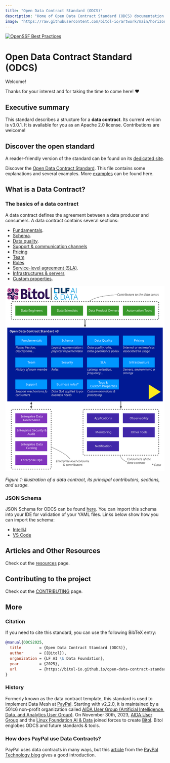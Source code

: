 ```yaml
---
title: "Open Data Contract Standard (ODCS)"
description: "Home of Open Data Contract Standard (ODCS) documentation."
image: "https://raw.githubusercontent.com/bitol-io/artwork/main/horizontal/color/Bitol_Logo_color.svg"
---
```


[![OpenSSF Best Practices](https://www.bestpractices.dev/projects/8149/badge)](https://www.bestpractices.dev/projects/8149)

# Open Data Contract Standard (ODCS)

Welcome! 

Thanks for your interest and for taking the time to come here! ❤️

## Executive summary
This standard describes a structure for a **data contract**. Its current version is v3.0.1. It is available for you as an Apache 2.0 license. Contributions are welcome!

## Discover the open standard
A reader-friendly version of the standard can be found on its [dedicated site](https://bitol-io.github.io/open-data-contract-standard/).

Discover the [Open Data Contract Standard](docs/README.md). This file contains some explanations and several examples. More [examples](docs/examples/README.md) can be found here.

## What is a Data Contract?

### The basics of a data contract
A data contract defines the agreement between a data producer and consumers. A data contract contains several sections:

* [Fundamentals](docs/README.md#fundamentals).
* [Schema](docs/README.md#schema).
* [Data quality](docs/README.md#data-quality).
* [Support & communication channels](docs/README.md#support-and-communication-channels)
* [Pricing](docs/README.md#pricing)
* [Team](docs/README.md#team)
* [Roles](docs/README.md#roles)
* [Service-level agreement (SLA)](docs/README.md#service-level-agreement-sla).
* [Infrastructures & servers](docs/README.md#infrastructure-and-servers)
* [Custom properties](docs/README.md#custom-properties).

![Data contract schema](docs/img/data-contract-diagram-latest.svg "Data contract schema")

*Figure 1: illustration of a data contract, its principal contributors, sections, and usage.*

### JSON Schema

JSON Schema for ODCS can be found [here](https://github.com/bitol-io/open-data-contract-standard/blob/main/schema/odcs-json-schema-latest.json). You can import this schema into your IDE for 
validation of your YAML files. Links below show how you can import the schema:

- [IntelliJ](https://www.jetbrains.com/help/idea/json.html#ws_json_schema_add_custom)
- [VS Code](https://code.visualstudio.com/docs/languages/json#_json-schemas-and-settings)

## Articles and Other Resources
Check out the [resources](resources.md) page.

## Contributing to the project
Check out the [CONTRIBUTING](./CONTRIBUTING.md) page.

## More

### Citation

If you need to cite this standard, you can use the following BibTeX entry:

```bibtex
@manual{ODCS2025,
  title        = {Open Data Contract Standard (ODCS)},
  author       = {{Bitol}},
  organization = {LF AI \& Data Foundation},
  year         = {2025},
  url          = {https://bitol-io.github.io/open-data-contract-standard}
}
```

### History
Formerly known as the data contract template, this standard is used to implement Data Mesh at [PayPal](https://about.pypl.com/). Starting with v2.2.0, it is maintained by a 501c6 non-profit organization called [AIDA User Group (Artificial Intelligence, Data, and Analytics User Group)](https://aidaug.org). On November 30th, 2023, [AIDA User Group](https://aidaug.org) and the [Linux Foundation AI & Data](https://lfaidata.foundation/) joined forces to create [Bitol](https://bitol.io). Bitol englobes ODCS and future standards & tools.

### How does PayPal use Data Contracts?
PayPal uses data contracts in many ways, but this [article](https://medium.com/paypal-tech/the-next-generation-of-data-platforms-is-the-data-mesh-b7df4b825522) from the [PayPal Technology blog](https://medium.com/paypal-tech) gives a good introduction.


